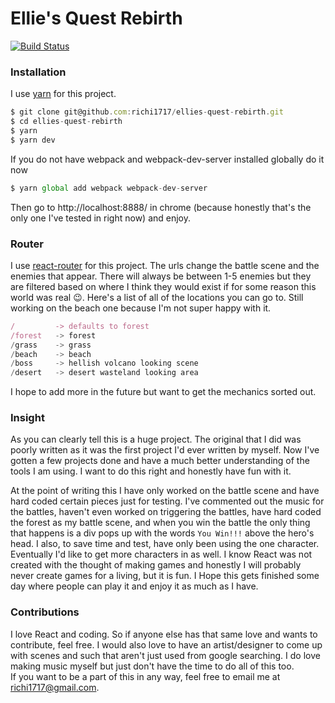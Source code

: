 # Ellie's Quest Rebirth
[![Build Status](https://travis-ci.org/richi1717/ellies-quest-rebirth.svg?branch=master)](https://travis-ci.org/richi1717/ellies-quest-rebirth)

### Installation

I use [yarn](https://yarnpkg.com/lang/en/docs/install/) for this project.

```javascript
$ git clone git@github.com:richi1717/ellies-quest-rebirth.git
$ cd ellies-quest-rebirth
$ yarn
$ yarn dev
```

If you do not have webpack and webpack-dev-server installed globally do it now

```javascript
$ yarn global add webpack webpack-dev-server
```

Then go to http://localhost:8888/ in chrome (because honestly that's the only one I've tested in right now) and enjoy.

### Router

I use [react-router](https://github.com/ReactTraining/react-router) for this project.  The urls change the battle scene
and the enemies that appear.  There will always be between 1-5 enemies but they are filtered based on where I think they
would exist if for some reason this world was real 😉.  Here's a list of all of the locations you can go to. Still working
on the beach one because I'm not super happy with it.

```javascript
/         -> defaults to forest
/forest   -> forest
/grass    -> grass
/beach    -> beach
/boss     -> hellish volcano looking scene
/desert   -> desert wasteland looking area
```
I hope to add more in the future but want to get the mechanics sorted out.

### Insight

As you can clearly tell this is a huge project.  The original that I did was poorly written as it was the first project I'd ever written by myself.  Now I've gotten a few projects done and have a much better understanding of the tools I am using.  I want to do this right and honestly have fun with it.  

At the point of writing this I have only worked on the battle scene and have hard coded certain pieces just for testing.  I've commented out the music for the battles, haven't even worked on triggering the battles, have hard coded the forest as my battle scene, and when you win the battle the only thing that happens is a div pops up with the words `You Win!!!` above the hero's head.  I also, to save time and test, have only been using the one character.  Eventually I'd like to get more characters in as well.  I know React was not created with the thought of making games and honestly I will probably never create games for a living, but it is fun.  I Hope this gets finished some day where people can play it and enjoy it as much as I have.  


### Contributions

I love React and coding.  So if anyone else has that same love and wants to contribute, feel free.  I would also love to have an artist/designer to come up with scenes and such that aren't just used from google searching.  I do love making music myself but just don't have the time to do all of this too.  
If you want to be a part of this in any way, feel free to email me at richi1717@gmail.com.  
